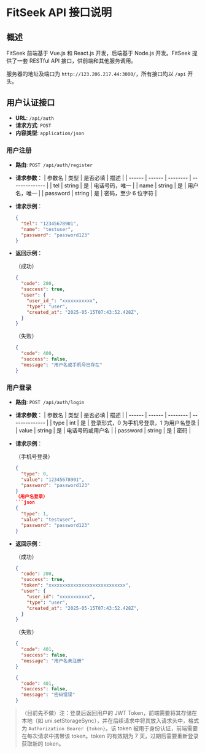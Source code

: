# FitSeek API 接口说明

## 概述

FitSeek 前端基于 Vue.js 和 React.js 开发，后端基于 Node.js 开发。FitSeek 提供了一套 RESTful API 接口，供前端和其他服务调用。

服务器的地址及端口为 `http://123.206.217.44:3000/`，所有接口均以 `/api` 开头。

## 用户认证接口

- **URL**: `/api/auth`
- **请求方式**: `POST`
- **内容类型**: `application/json`

### 用户注册

- **路由**: `POST /api/auth/register`
- **请求参数**：
  | 参数名 | 类型   | 是否必填 | 描述           |
  | ------ | ------ | -------- | -------------- |
    | tel | string | 是       | 电话号码，唯一         |
    | name | string | 是       | 用户名，唯一         |
    | password | string | 是       | 密码，至少 6 位字符 |
- **请求示例**：
    ```json
    {
      "tel": "12345678901",
      "name": "testuser",
      "password": "password123"
    }
    ```
- **返回示例**：
  
    （成功）
    ```json
    {
      "code": 200,
      "success": true,
      "user": {
        "user_id_": "xxxxxxxxxxx",
        "type": "user",
        "created_at": "2025-05-15T07:43:52.428Z",
      }
    }
    ```
    （失败）
    ```json
    {
      "code": 400,
      "success": false,
      "message": "用户名或手机号已存在"
    }
    ```

### 用户登录

- **路由**: `POST /api/auth/login`
- **请求参数**：
  | 参数名 | 类型   | 是否必填 | 描述           |
  | ------ | ------ | -------- | -------------- |
  | type | int | 是       | 登录形式，0 为手机号登录，1 为用户名登录 |
    | value | string | 是       | 电话号码或用户名         |
    | password | string | 是       | 密码           |
- **请求示例**：
  
    （手机号登录）
    ```json
    {
      "type": 0,
      "value": "12345678901",
      "password": "password123"
    }
    （用户名登录）
    ```json
    {
      "type": 1,
      "value": "testuser",
      "password": "password123"
    }
- **返回示例**：
    
    （成功）
    ```json
    {
      "code": 200,
      "success": true,
      "token": "xxxxxxxxxxxxxxxxxxxxxxxxxxxx",
      "user": {
        "user_id": "xxxxxxxxxxx",
        "type": "user",
        "created_at": "2025-05-15T07:43:52.428Z",
      }
    }
    ```
    （失败）
    ```json
    {
      "code": 401,
      "success": false,
      "message": "用户名未注册"
    }
    ```
    ```json
    {
      "code": 401,
      "success": false,
      "message": "密码错误"
    }
    ```

> （目前先不做）注：登录后返回用户的 JWT Token，前端需要将其存储在本地（如 uni.setStorageSync），并在后续请求中将其放入请求头中，格式为 `Authorization Bearer {token}`。该 token 被用于身份认证，前端需要在每次请求中携带该 token。token 的有效期为 7 天，过期后需要重新登录获取新的 token。


